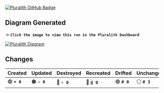 [![Pluralith GitHub Badge](https://user-images.githubusercontent.com/25454503/158065018-55796de7-60a8-4c91-8aa4-3f53cd3c253f.svg)](https://www.pluralith.com)

## Diagram Generated

→ **`Click the image to view this run in the Pluralith Dashboard`**

[![Pluralith Diagram](https://firebasestorage.googleapis.com/v0/b/pluralith.appspot.com/o/project_313706825%2Frun_1738606%2Frun_1738606_1666326500958.png?alt=media&token=575b4dfd-372e-4853-b6bb-848556f1303b)](https://app.pluralith.com/#/orgs/278078477/projects/313706825/runs/1738606/)

## Changes

| **Created** | **Updated** | **Destroyed** | **Recreated** | **Drifted** | **Unchanged** |
|-------------|-------------|-------------|---------------|---------------|---------------|
| 🟢 **`+ 0`** | 🟠 **`~ 0`** | 🔴 **`- 0`**   | 🔵 **`@ 0`**   | 🟣 **`# 0`**   | ⚪ **`# 3`**   |